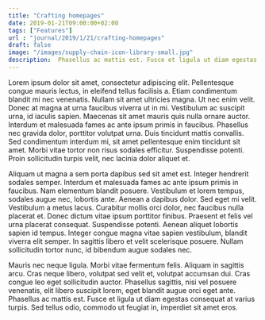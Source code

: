 ```yaml
---
title: "Crafting homepages"
date: 2019-01-21T09:00:00+02:00
tags: ["Features"]
url : "journal/2019/1/21/crafting-homepages"
draft: false
image: "/images/supply-chain-icon-library-small.jpg"
description:  Phasellus ac mattis est. Fusce et ligula ut diam egestas consequat at varius turpis.
---
```


Lorem ipsum dolor sit amet, consectetur adipiscing elit. Pellentesque congue mauris lectus, in eleifend tellus facilisis a. Etiam condimentum blandit mi nec venenatis. Nullam sit amet ultricies magna. Ut nec enim velit. Donec at magna at urna faucibus viverra ut in mi. Vestibulum ac suscipit urna, id iaculis sapien. Maecenas sit amet mauris quis nulla ornare auctor. Interdum et malesuada fames ac ante ipsum primis in faucibus. Phasellus nec gravida dolor, porttitor volutpat urna. Duis tincidunt mattis convallis. Sed condimentum interdum mi, sit amet pellentesque enim tincidunt sit amet. Morbi vitae tortor non risus sodales efficitur. Suspendisse potenti. Proin sollicitudin turpis velit, nec lacinia dolor aliquet et.

Aliquam ut magna a sem porta dapibus sed sit amet est. Integer hendrerit sodales semper. Interdum et malesuada fames ac ante ipsum primis in faucibus. Nam elementum blandit posuere. Vestibulum et lorem tempus, sodales augue nec, lobortis ante. Aenean a dapibus dolor. Sed eget mi velit. Vestibulum a metus lacus. Curabitur mollis orci dolor, nec faucibus nulla placerat et. Donec dictum vitae ipsum porttitor finibus. Praesent et felis vel urna placerat consequat. Suspendisse potenti. Aenean aliquet lobortis sapien id tempus. Integer congue magna vitae sapien vestibulum, blandit viverra elit semper. In sagittis libero et velit scelerisque posuere. Nullam sollicitudin tortor nunc, id bibendum augue sodales nec.

Mauris nec neque ligula. Morbi vitae fermentum felis. Aliquam in sagittis arcu. Cras neque libero, volutpat sed velit et, volutpat accumsan dui. Cras congue leo eget sollicitudin auctor. Phasellus sagittis, nisi vel posuere venenatis, elit libero suscipit lorem, eget blandit augue orci eget ante. Phasellus ac mattis est. Fusce et ligula ut diam egestas consequat at varius turpis. Sed tellus odio, commodo ut feugiat in, imperdiet sit amet eros.